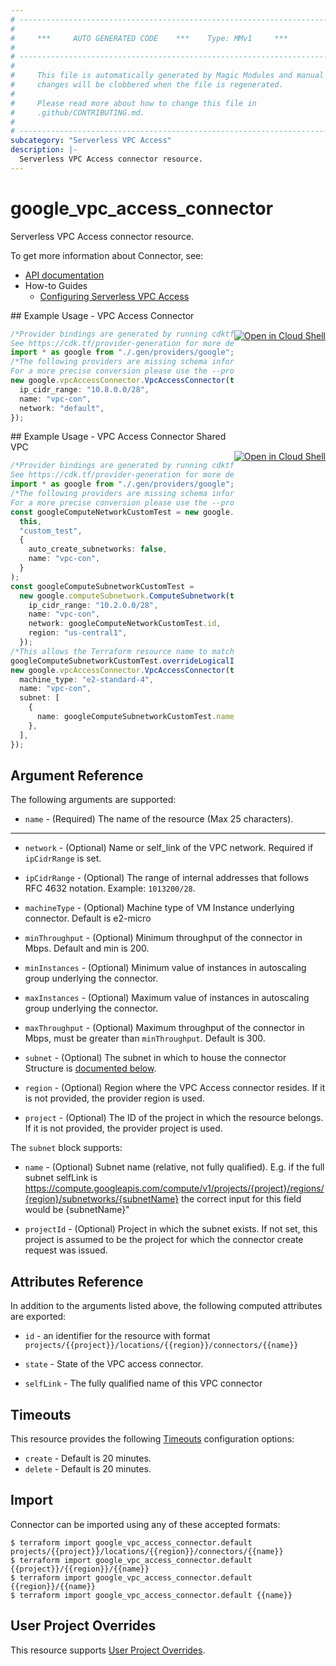 ```yaml
---
# ----------------------------------------------------------------------------
#
#     ***     AUTO GENERATED CODE    ***    Type: MMv1     ***
#
# ----------------------------------------------------------------------------
#
#     This file is automatically generated by Magic Modules and manual
#     changes will be clobbered when the file is regenerated.
#
#     Please read more about how to change this file in
#     .github/CONTRIBUTING.md.
#
# ----------------------------------------------------------------------------
subcategory: "Serverless VPC Access"
description: |-
  Serverless VPC Access connector resource.
---
```


# google\_vpc\_access\_connector

Serverless VPC Access connector resource.

To get more information about Connector, see:

* [API documentation](https://cloud.google.com/vpc/docs/reference/vpcaccess/rest/v1/projects.locations.connectors)
* How-to Guides
  * [Configuring Serverless VPC Access](https://cloud.google.com/vpc/docs/configure-serverless-vpc-access)

<div class = "oics-button" style="float: right; margin: 0 0 -15px">
  <a href="https://console.cloud.google.com/cloudshell/open?cloudshell_git_repo=https%3A%2F%2Fgithub.com%2Fterraform-google-modules%2Fdocs-examples.git&cloudshell_working_dir=vpc_access_connector&cloudshell_image=gcr.io%2Fgraphite-cloud-shell-images%2Fterraform%3Alatest&open_in_editor=main.tf&cloudshell_print=.%2Fmotd&cloudshell_tutorial=.%2Ftutorial.md" target="_blank">
    <img alt="Open in Cloud Shell" src="//gstatic.com/cloudssh/images/open-btn.svg" style="max-height: 44px; margin: 32px auto; max-width: 100%;">
  </a>
</div>
## Example Usage - VPC Access Connector

```typescript
/*Provider bindings are generated by running cdktf get.
See https://cdk.tf/provider-generation for more details.*/
import * as google from "./.gen/providers/google";
/*The following providers are missing schema information and might need manual adjustments to synthesize correctly: google.
For a more precise conversion please use the --provider flag in convert.*/
new google.vpcAccessConnector.VpcAccessConnector(this, "connector", {
  ip_cidr_range: "10.8.0.0/28",
  name: "vpc-con",
  network: "default",
});

```

<div class = "oics-button" style="float: right; margin: 0 0 -15px">
  <a href="https://console.cloud.google.com/cloudshell/open?cloudshell_git_repo=https%3A%2F%2Fgithub.com%2Fterraform-google-modules%2Fdocs-examples.git&cloudshell_working_dir=vpc_access_connector_shared_vpc&cloudshell_image=gcr.io%2Fgraphite-cloud-shell-images%2Fterraform%3Alatest&open_in_editor=main.tf&cloudshell_print=.%2Fmotd&cloudshell_tutorial=.%2Ftutorial.md" target="_blank">
    <img alt="Open in Cloud Shell" src="//gstatic.com/cloudssh/images/open-btn.svg" style="max-height: 44px; margin: 32px auto; max-width: 100%;">
  </a>
</div>
## Example Usage - VPC Access Connector Shared VPC

```typescript
/*Provider bindings are generated by running cdktf get.
See https://cdk.tf/provider-generation for more details.*/
import * as google from "./.gen/providers/google";
/*The following providers are missing schema information and might need manual adjustments to synthesize correctly: google.
For a more precise conversion please use the --provider flag in convert.*/
const googleComputeNetworkCustomTest = new google.computeNetwork.ComputeNetwork(
  this,
  "custom_test",
  {
    auto_create_subnetworks: false,
    name: "vpc-con",
  }
);
const googleComputeSubnetworkCustomTest =
  new google.computeSubnetwork.ComputeSubnetwork(this, "custom_test_1", {
    ip_cidr_range: "10.2.0.0/28",
    name: "vpc-con",
    network: googleComputeNetworkCustomTest.id,
    region: "us-central1",
  });
/*This allows the Terraform resource name to match the original name. You can remove the call if you don't need them to match.*/
googleComputeSubnetworkCustomTest.overrideLogicalId("custom_test");
new google.vpcAccessConnector.VpcAccessConnector(this, "connector", {
  machine_type: "e2-standard-4",
  name: "vpc-con",
  subnet: [
    {
      name: googleComputeSubnetworkCustomTest.name,
    },
  ],
});

```

## Argument Reference

The following arguments are supported:

* `name` -
  (Required)
  The name of the resource (Max 25 characters).

***

*   `network` -
    (Optional)
    Name or self\_link of the VPC network. Required if `ipCidrRange` is set.

*   `ipCidrRange` -
    (Optional)
    The range of internal addresses that follows RFC 4632 notation. Example: `1013200/28`.

*   `machineType` -
    (Optional)
    Machine type of VM Instance underlying connector. Default is e2-micro

*   `minThroughput` -
    (Optional)
    Minimum throughput of the connector in Mbps. Default and min is 200.

*   `minInstances` -
    (Optional)
    Minimum value of instances in autoscaling group underlying the connector.

*   `maxInstances` -
    (Optional)
    Maximum value of instances in autoscaling group underlying the connector.

*   `maxThroughput` -
    (Optional)
    Maximum throughput of the connector in Mbps, must be greater than `minThroughput`. Default is 300.

*   `subnet` -
    (Optional)
    The subnet in which to house the connector
    Structure is [documented below](#nested_subnet).

*   `region` -
    (Optional)
    Region where the VPC Access connector resides. If it is not provided, the provider region is used.

*   `project` - (Optional) The ID of the project in which the resource belongs.
    If it is not provided, the provider project is used.

<a name="nested_subnet"></a>The `subnet` block supports:

*   `name` -
    (Optional)
    Subnet name (relative, not fully qualified). E.g. if the full subnet selfLink is
    https://compute.googleapis.com/compute/v1/projects/{project}/regions/{region}/subnetworks/{subnetName} the correct input for this field would be {subnetName}"

*   `projectId` -
    (Optional)
    Project in which the subnet exists. If not set, this project is assumed to be the project for which the connector create request was issued.

## Attributes Reference

In addition to the arguments listed above, the following computed attributes are exported:

*   `id` - an identifier for the resource with format `projects/{{project}}/locations/{{region}}/connectors/{{name}}`

*   `state` -
    State of the VPC access connector.

*   `selfLink` -
    The fully qualified name of this VPC connector

## Timeouts

This resource provides the following
[Timeouts](https://developer.hashicorp.com/terraform/plugin/sdkv2/resources/retries-and-customizable-timeouts) configuration options:

* `create` - Default is 20 minutes.
* `delete` - Default is 20 minutes.

## Import

Connector can be imported using any of these accepted formats:

```console
$ terraform import google_vpc_access_connector.default projects/{{project}}/locations/{{region}}/connectors/{{name}}
$ terraform import google_vpc_access_connector.default {{project}}/{{region}}/{{name}}
$ terraform import google_vpc_access_connector.default {{region}}/{{name}}
$ terraform import google_vpc_access_connector.default {{name}}
```

## User Project Overrides

This resource supports [User Project Overrides](https://registry.terraform.io/providers/hashicorp/google/latest/docs/guides/provider_reference#user_project_override).
